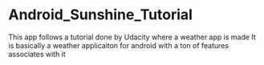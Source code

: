 Android_Sunshine_Tutorial
=========================

This app follows a tutorial done by Udacity where a weather app is made
It is basically a weather applicaiton for android with a ton of features associates with it
